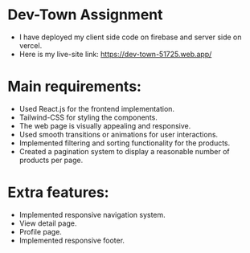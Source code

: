 # Dev-Town Assignment

* I have deployed my client side code on firebase and server side on vercel.
* Here is my live-site link: https://dev-town-51725.web.app/

# Main requirements:

* Used React.js for the frontend implementation.
* Tailwind-CSS for styling the components.
* The web page is visually appealing and responsive.
* Used smooth transitions or animations for user interactions.
* Implemented filtering and sorting functionality for the products.
* Created a pagination system to display a reasonable number of products per page.

# Extra features:

* Implemented responsive navigation system.
* View detail page.
* Profile page.
* Implemented responsive footer.